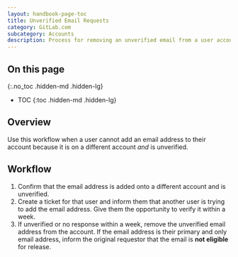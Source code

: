 ```yaml
---
layout: handbook-page-toc
title: Unverified Email Requests
category: GitLab.com
subcategory: Accounts
description: Process for removing an unverified email from a user account for GitLab.com.
---
```


## On this page
{:.no_toc .hidden-md .hidden-lg}

- TOC
{:toc .hidden-md .hidden-lg}

## Overview

Use this workflow when a user cannot add an email address to their account because it is on a different account _and_ is unverified.

## Workflow

1. Confirm that the email address is added onto a different account and is unverified.
1. Create a ticket for that user and inform them that another user is trying to add the email address. Give them the opportunity to verify it within a week.
1. If unverified or no response within a week, remove the unverified email address from the account. If the email address is their primary and only email address, inform the original requestor that the email is **not eligible** for release.
